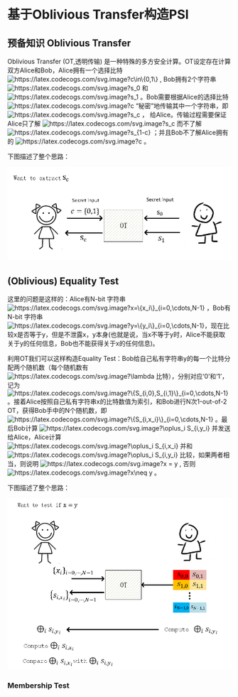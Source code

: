 # 基于Oblivious Transfer构造PSI

## 预备知识 Oblivious Transfer
Oblivious Transfer (OT,透明传输) 是一种特殊的多方安全计算。OT设定存在计算双方Alice和Bob，Alice拥有一个选择比特 <img src="https://latex.codecogs.com/svg.image?c\in\{0,1\}" title="https://latex.codecogs.com/svg.image?c\in\{0,1\}" /> , Bob拥有2个字符串 <img src="https://latex.codecogs.com/svg.image?s_0" title="https://latex.codecogs.com/svg.image?s_0" /> 和 <img src="https://latex.codecogs.com/svg.image?s_1" title="https://latex.codecogs.com/svg.image?s_1" /> 。Bob需要根据Alice的选择比特 <img src="https://latex.codecogs.com/svg.image?c" title="https://latex.codecogs.com/svg.image?c" /> “秘密”地传输其中一个字符串，即 <img src="https://latex.codecogs.com/svg.image?s_c" title="https://latex.codecogs.com/svg.image?s_c" /> ， 给Alice。传输过程需要保证Alice只了解 <img src="https://latex.codecogs.com/svg.image?s_c" title="https://latex.codecogs.com/svg.image?s_c" /> 而不了解 <img src="https://latex.codecogs.com/svg.image?s_{1-c}" title="https://latex.codecogs.com/svg.image?s_{1-c}" /> ；并且Bob不了解Alice拥有的 <img src="https://latex.codecogs.com/svg.image?c" title="https://latex.codecogs.com/svg.image?c" /> 。

下图描述了整个思路：
   <p align="center">
  <img src="fig/OT.png" alt="animated" />
   </p>
   
## (Oblivious) Equality Test
这里的问题是这样的：Alice有N-bit 字符串 <img src="https://latex.codecogs.com/svg.image?x=\{x_i\}_{i=0,\cdots,N-1}" title="https://latex.codecogs.com/svg.image?x=\{x_i\}_{i=0,\cdots,N-1}" /> ，Bob有N-bit 字符串 <img src="https://latex.codecogs.com/svg.image?y=\{y_i\}_{i=0,\cdots,N-1}" title="https://latex.codecogs.com/svg.image?y=\{y_i\}_{i=0,\cdots,N-1}" />，现在比较x是否等于y，但是不泄露x，y本身(也就是说，当x不等于y时，Alice不能获取关于y的任何信息，Bob也不能获得关于x的任何信息)。

利用OT我们可以这样构造Equality Test：Bob给自己私有字符串y的每一个比特分配两个随机数（每个随机数有 <img src="https://latex.codecogs.com/svg.image?\lambda" title="https://latex.codecogs.com/svg.image?\lambda" /> 比特），分别对应‘0’和‘1’，记为 <img src="https://latex.codecogs.com/svg.image?\{S_{i,0},S_{i,1}\}_{i=0,\cdots,N-1}" title="https://latex.codecogs.com/svg.image?\{S_{i,0},S_{i,1}\}_{i=0,\cdots,N-1}" /> 。接着Alice按照自己私有字符串x的比特数值为索引，和Bob进行N次1-out-of-2 OT，获得Bob手中的N个随机数，即 <img src="https://latex.codecogs.com/svg.image?\{S_{i,x_i}\}_{i=0,\cdots,N-1}" title="https://latex.codecogs.com/svg.image?\{S_{i,x_i}\}_{i=0,\cdots,N-1}" /> 。最后Bob计算 <img src="https://latex.codecogs.com/svg.image?\oplus_i&space;S_{i,y_i}&space;" title="https://latex.codecogs.com/svg.image?\oplus_i S_{i,y_i} " /> 并发送给Alice，Alice计算 <img src="https://latex.codecogs.com/svg.image?\oplus_i&space;S_{i,x_i}&space;" title="https://latex.codecogs.com/svg.image?\oplus_i S_{i,x_i} " /> 并和 <img src="https://latex.codecogs.com/svg.image?\oplus_i&space;S_{i,y_i}&space;" title="https://latex.codecogs.com/svg.image?\oplus_i S_{i,y_i} " /> 比较，如果两者相当，则说明 <img src="https://latex.codecogs.com/svg.image?x&space;=&space;y" title="https://latex.codecogs.com/svg.image?x = y" /> , 否则 <img src="https://latex.codecogs.com/svg.image?x\neq&space;y" title="https://latex.codecogs.com/svg.image?x\neq y" /> 。

下图描述了整个思路：
   <p align="center">
  <img src="fig/EqualityTest.png" alt="animated" />
   </p>
   
### Membership Test
